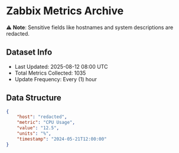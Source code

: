 # Zabbix Metrics Archive

⚠️ **Note**: Sensitive fields like hostnames and system descriptions are redacted.

## Dataset Info
- Last Updated: 2025-08-12 08:00 UTC
- Total Metrics Collected: 1035
- Update Frequency: Every (1) hour

## Data Structure
```json
{
    "host": "redacted",
    "metric": "CPU Usage",
    "value": "12.5",
    "units": "%",
    "timestamp": "2024-05-21T12:00:00"
}
```
